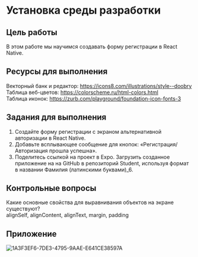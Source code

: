 # Установка среды разработки
## Цель работы
В этом работе мы научимся создавать форму регистрации в React Native. 
## Ресурсы для выполнения
Векторный банк и редактор: https://icons8.com/illustrations/style--doobry  
Таблица веб-цветов: https://colorscheme.ru/html-colors.html  
Таблица иконок: https://zurb.com/playground/foundation-icon-fonts-3  
## Задания для выполнения
1. Создайте форму регистрации с экраном альтернативной авторизации в React Native.  
2. Добавьте всплывающее сообщение для кнопок: «Регистрация/Авторизация прошла успешна».  
3. Поделитесь ссылкой на проект в Expo. Загрузить созданное приложение на на GitHub в репозиторий Student, используя формат в названии Фамилия (латинскими буквами)_6.
## Контрольные вопросы
Какие основные свойства для выравнивания объектов на экране существуют?  
alignSelf, alignContent, alignText, margin, padding
## Приложение
![1A3F3EF6-7DE3-4795-9AAE-E641CE38597A](https://user-images.githubusercontent.com/70998859/166849836-396d03ce-0fb5-4b84-820f-ab9b86e9da80.gif)
